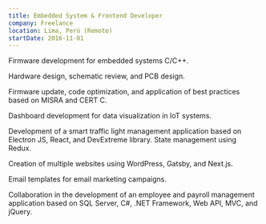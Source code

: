 ```yaml
---
title: Embedded System & Frontend Developer
company: Freelance
location: Lima, Perú (Remote)
startDate: 2016-11-01
---
```


Firmware development for embedded systems C/C++.

Hardware design, schematic review, and PCB design.

Firmware update, code optimization, and application of best practices based on MISRA and CERT C.

Dashboard development for data visualization in IoT systems.

Development of a smart traffic light management application based on Electron JS, React, and DevExtreme library. State management using Redux.

Creation of multiple websites using WordPress, Gatsby, and Next.js.

Email templates for email marketing campaigns.

Collaboration in the development of an employee and payroll management application based on SQL Server, C#, .NET Framework, Web API, MVC, and jQuery.
